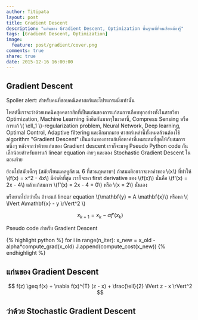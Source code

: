 ```yaml
---
author: Titipata
layout: post
title: Gradient Descent
description: "แก่นของ Gradient Descent, Optimization พื้นฐานที่ที่คนเรียนต้องรู้"
tags: [Gradient Descent, Optimization]
image:
  feature: post/gradient/cover.png
comments: true
share: true
date: 2015-12-16 16:00:00
---
```


## Gradient Descent

Spoiler alert: สำหรับคนที่ชอบคณิตศาสตร์และโปรแกรมมิ่งเท่านั้น  

โพสต์นี้เราจะว่าด้วยเทคนิคสุดคลากสิกที่เป็นแก่นของการแก้สมการเกือบทุกอย่างทั้งในสายวิชา Optimization, Machine Learning ซึ่งฮิตกันมากๆในเวลานี้, Compress Sensing หรือการแก้ \\( \ell_1 \\)-regularization problem, Neural Network, Deep learning, Optimal Control, Adaptive filtering และอีกมากมาย ศาสตร์เหล่านี้ทั้งหมดล้วนต้องใช้ algorithm "Gradient Descent" เป็นแก่นของการแก้เพื่อหาค่าที่เหมาะสมที่สุดให้กับสมการหนึ่งๆ หลังจากว่าด้วยแก่นของ Gradient descent เราก็จะมาดู Pseudo Python code กันเล็กน้อยสำหรับการแก้ linear equation ง่ายๆ และลอง Stochastic Gradient Descent ในตอนท้าย

ย้อนไปสมัยเด็กๆ (สมัยเรียนแคลคูลัส ม. 6 ที่สวนกุหลาบฯ) ถ้าสมมติอยากจะหาค่าของ \\(x\\) ที่ทำให้ \\(f(x) = x^2 - 4x\\) มีค่าต่ำที่สุด เราก็จะหา first derivative ของ \\(f(x)\\) นั่นคือ \\(f'(x) = 2x - 4\\) แล้วแก้สมการ \\(f'(x) = 2x - 4 = 0\\) หรือ \\(x = 2\\) นั่นเอง

หรือยากไปกว่านั้น ถ้าจะแก้ linear equation \\(\mathbf{y} = A \mathbf{x}\\) หรือหา
\\( \lVert A\mathbf{x} - y \rVert^2 \\)

$$x_{k+1} = x_{k} - \alpha f'(x_{k}) $$

Pseudo code สำหรับ Gradient Descent

{% highlight python %}
for i in range(n_iter):
  x_new = x_old - alpha*compute_grad(x_old)
  J.append(compute_cost(x_new))
{% endhighlight %}


## แก่นของ Gradient Descent

$$ f(z) \geq f(x) + \nabla f(x)^{T} (z - x) + \frac{\ell}{2} \lVert z - x \rVert^2 $$


## ว่าด้วย Stochastic Gradient Descent
